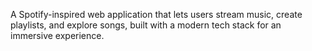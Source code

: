 A Spotify-inspired web application that lets users stream music, create playlists, and explore songs, built with a modern tech stack for an immersive experience.
